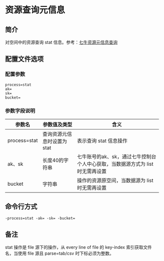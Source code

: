 # 资源查询元信息

## 简介
对空间中的资源查询 stat 信息。参考：[七牛资源元信息查询](https://developer.qiniu.com/kodo/api/1308/stat)

## 配置文件选项

### 配置参数
```
process=stat
ak=
sk=
bucket=
```

### 参数字段说明
|参数名|参数值及类型 | 含义|  
|-----|-------|-----|  
|process=stat| 查询资源元信息时设置为stat| 表示查询 stat 信息操作|  
|ak、sk|长度40的字符串|七牛账号的ak、sk，通过七牛控制台个人中心获取，当数据源方式为 list 时无需再设置|  
|bucket| 字符串| 操作的资源原空间，当数据源为 list 时无需再设置|  

## 命令行方式
```
-process=stat -ak= -sk= -bucket=
```

## 备注
stat 操作是 file 源下的操作，从 every line of file 的 key-index 索引获取文件名，当使用 file 源且 parse=tab/csv 时下标必须为整数。
